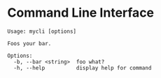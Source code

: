 # Command Line Interface

```text
Usage: mycli [options]

Foos your bar.

Options:
  -b, --bar <string>  foo what?
  -h, --help          display help for command
```
